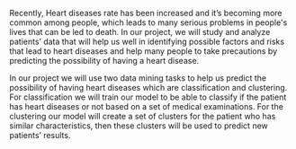 Recently, Heart diseases rate has been increased and it’s becoming more common among people, which leads to many serious problems in people's lives that can be led to death. 
In our project, we will study and analyze patients’ data that will help us well in identifying possible factors and risks that lead to heart diseases and help many people to take
precautions by predicting the possibility of having a heart disease.  

In our project we will use two data mining tasks to help us predict the possibility of having heart diseases which are classification and clustering.
For classification we will train our model to be able to classify if the patient has heart diseases or not based on a set of medical examinations.
For the clustering our model will create a set of clusters for the patient who has similar characteristics, then these clusters will be used to predict new patients’ results. 

